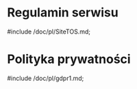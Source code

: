 Regulamin serwisu
=================

#include /doc/pl/SiteTOS.md;

Polityka prywatności
====================

#include /doc/pl/gdpr1.md;
